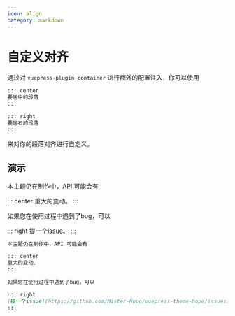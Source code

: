 ```yaml
---
icon: align
category: markdown
---
```


# 自定义对齐

通过对 `vuepress-plugin-container` 进行额外的配置注入，你可以使用

```md
::: center
要居中的段落
:::

::: right
要居右的段落
:::
```

来对你的段落对齐进行自定义。

## 演示

本主题仍在制作中，API 可能会有

::: center
重大的变动。
:::

如果您在使用过程中遇到了bug，可以

::: right
[提一个issue](https://github.com/Mister-Hope/vuepress-theme-hope/issues)。
:::

```md
本主题仍在制作中，API 可能会有

::: center
重大的变动。
:::

如果您在使用过程中遇到了bug，可以

::: right
[提一个issue](https://github.com/Mister-Hope/vuepress-theme-hope/issues)。
:::

```
